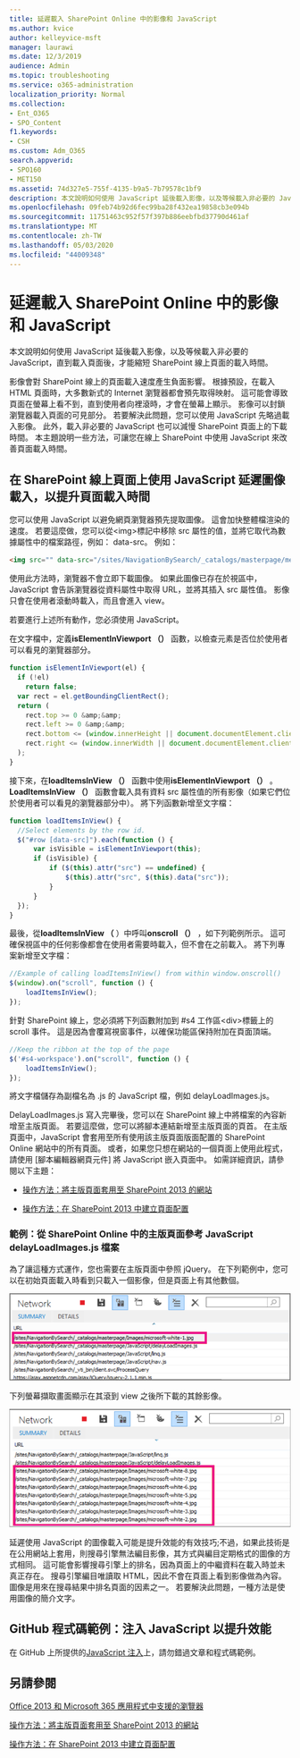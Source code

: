 ```yaml
---
title: 延遲載入 SharePoint Online 中的影像和 JavaScript
ms.author: kvice
author: kelleyvice-msft
manager: laurawi
ms.date: 12/3/2019
audience: Admin
ms.topic: troubleshooting
ms.service: o365-administration
localization_priority: Normal
ms.collection:
- Ent_O365
- SPO_Content
f1.keywords:
- CSH
ms.custom: Adm_O365
search.appverid:
- SPO160
- MET150
ms.assetid: 74d327e5-755f-4135-b9a5-7b79578c1bf9
description: 本文說明如何使用 JavaScript 延後載入影像，以及等候載入非必要的 JavaScript，直到載入頁面後，才能縮短 SharePoint 線上頁面的載入時間。
ms.openlocfilehash: 09feb74b92d6fec99ba28f432ea19858cb3e094b
ms.sourcegitcommit: 11751463c952f57f397b886eebfbd37790d461af
ms.translationtype: MT
ms.contentlocale: zh-TW
ms.lasthandoff: 05/03/2020
ms.locfileid: "44009348"
---
```

# <a name="delay-loading-images-and-javascript-in-sharepoint-online"></a>延遲載入 SharePoint Online 中的影像和 JavaScript

本文說明如何使用 JavaScript 延後載入影像，以及等候載入非必要的 JavaScript，直到載入頁面後，才能縮短 SharePoint 線上頁面的載入時間。
  
影像會對 SharePoint 線上的頁面載入速度產生負面影響。 根據預設，在載入 HTML 頁面時，大多數新式的 Internet 瀏覽器都會預先取得映射。 這可能會導致頁面在螢幕上看不到，直到使用者向裡滾時，才會在螢幕上顯示。 影像可以封鎖瀏覽器載入頁面的可見部分。 若要解決此問題，您可以使用 JavaScript 先略過載入影像。 此外，載入非必要的 JavaScript 也可以減慢 SharePoint 頁面上的下載時間。 本主題說明一些方法，可讓您在線上 SharePoint 中使用 JavaScript 來改善頁面載入時間。
  
## <a name="improve-page-load-times-by-delaying-image-loading-in-sharepoint-online-pages-by-using-javascript"></a>在 SharePoint 線上頁面上使用 JavaScript 延遲圖像載入，以提升頁面載入時間

您可以使用 JavaScript 以避免網頁瀏覽器預先提取圖像。 這會加快整體檔渲染的速度。 若要這麼做，您可以從\<img\>標記中移除 src 屬性的值，並將它取代為數據屬性中的檔案路徑，例如： data-src。 例如：
  
```html
<img src="" data-src="/sites/NavigationBySearch/_catalogs/masterpage/media/microsoft-white-8.jpg" />
```

使用此方法時，瀏覽器不會立即下載圖像。 如果此圖像已存在於視區中，JavaScript 會告訴瀏覽器從資料屬性中取得 URL，並將其插入 src 屬性值。 影像只會在使用者滾動時載入，而且會進入 view。
  
若要進行上述所有動作，您必須使用 JavaScript。
  
在文字檔中，定義**isElementInViewport （）** 函數，以檢查元素是否位於使用者可以看見的瀏覽器部分。
  
```javascript
function isElementInViewport(el) {
  if (!el)
    return false;
  var rect = el.getBoundingClientRect();
  return (
    rect.top >= 0 &amp;&amp;
    rect.left >= 0 &amp;&amp;
    rect.bottom <= (window.innerHeight || document.documentElement.clientHeight) &amp;&amp;
    rect.right <= (window.innerWidth || document.documentElement.clientWidth)
  );
}
```

接下來，在**loadItemsInView （）** 函數中使用**isElementInViewport （）** 。 **LoadItemsInView （）** 函數會載入具有資料 src 屬性值的所有影像（如果它們位於使用者可以看見的瀏覽器部分中）。 將下列函數新增至文字檔：
  
```javascript
function loadItemsInView() {
  //Select elements by the row id.
  $("#row [data-src]").each(function () {
      var isVisible = isElementInViewport(this);
      if (isVisible) {
          if ($(this).attr("src") == undefined) {
              $(this).attr("src", $(this).data("src"));
          }
      }
  });
}
```

最後，從**loadItemsInView （** ）中呼叫**onscroll （）** ，如下列範例所示。 這可確保視區中的任何影像都會在使用者需要時載入，但不會在之前載入。 將下列專案新增至文字檔：
  
```javascript
//Example of calling loadItemsInView() from within window.onscroll()
$(window).on("scroll", function () {
    loadItemsInView();
});

```

針對 SharePoint 線上，您必須將下列函數附加到 #s4 工作區\<div\>標籤上的 scroll 事件。 這是因為會覆寫視窗事件，以確保功能區保持附加在頁面頂端。
  
```javascript
//Keep the ribbon at the top of the page
$('#s4-workspace').on("scroll", function () {
    loadItemsInView();
});
```

將文字檔儲存為副檔名為 .js 的 JavaScript 檔，例如 delayLoadImages.js。
  
DelayLoadImages.js 寫入完畢後，您可以在 SharePoint 線上中將檔案的內容新增至主版頁面。 若要這麼做，您可以將腳本連結新增至主版頁面的頁首。 在主版頁面中，JavaScript 會套用至所有使用該主版頁面版面配置的 SharePoint Online 網站中的所有頁面。 或者，如果您只想在網站的一個頁面上使用此程式，請使用 [腳本編輯器網頁元件] 將 JavaScript 嵌入頁面中。 如需詳細資訊，請參閱以下主題：
  
- [操作方法：將主版頁面套用至 SharePoint 2013 的網站](https://go.microsoft.com/fwlink/p/?LinkId=525627)

- [操作方法：在 SharePoint 2013 中建立頁面配置](https://go.microsoft.com/fwlink/p/?LinkId=525628)

### <a name="example-referencing-the-javascript-delayloadimagesjs-file-from-a-master-page-in-sharepoint-online"></a>範例：從 SharePoint Online 中的主版頁面參考 JavaScript delayLoadImages.js 檔案
  
為了讓這種方式運作，您也需要在主版頁面中參照 jQuery。 在下列範例中，您可以在初始頁面載入時看到只載入一個影像，但是頁面上有其他數個。
  
![顯示頁面上載入一個影像的螢幕擷取畫面](media/3d177ddb-67e5-43a7-b327-c9f9566ca937.png)
  
下列螢幕擷取畫面顯示在其滾到 view 之後所下載的其餘影像。
  
![顯示頁面上載入數個影像的螢幕擷取畫面](media/95eb2b14-f6a1-4eac-a5cb-96097e49514c.png)
  
延遲使用 JavaScript 的圖像載入可能是提升效能的有效技巧;不過，如果此技術是在公用網站上套用，則搜尋引擎無法編目影像，其方式與編目定期格式的圖像的方式相同。 這可能會影響搜尋引擎上的排名，因為頁面上的中繼資料在載入時並未真正存在。 搜尋引擎編目唯讀取 HTML，因此不會在頁面上看到影像做為內容。 圖像是用來在搜尋結果中排名頁面的因素之一。 若要解決此問題，一種方法是使用圖像的簡介文字。
  
## <a name="github-code-sample-injecting-javascript-to-improve-performance"></a>GitHub 程式碼範例：注入 JavaScript 以提升效能

在 GitHub 上所提供的[JavaScript 注入](https://go.microsoft.com/fwlink/p/?LinkId=524759)上，請勿錯過文章和程式碼範例。
  
## <a name="see-also"></a>另請參閱

[Office 2013 和 Microsoft 365 應用程式中支援的瀏覽器](https://support.office.com/article/57342811-0dc4-4316-b773-20082ced8a82)
  
[操作方法：將主版頁面套用至 SharePoint 2013 的網站](https://go.microsoft.com/fwlink/p/?LinkId=525627)
  
[操作方法：在 SharePoint 2013 中建立頁面配置](https://go.microsoft.com/fwlink/p/?LinkId=525628)
